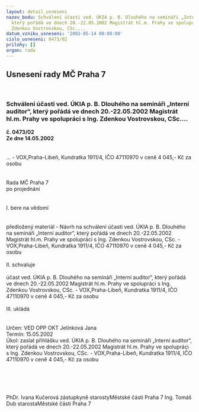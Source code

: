 ```yaml
---
layout: detail_usneseni
nazev_bodu: Schválení účasti ved. ÚKIA p. B. Dlouhého na semináři „Interní auditor“,
  který pořádá ve dnech 20.-22.05.2002 Magistrát hl.m. Prahy ve spolupráci s Ing.
  Zdenkou Vostrovskou, CSc....
datum_vzniku_usneseni: '2002-05-14 00:00:00'
cislo_usneseni: 0473/02
prilohy: []
organ: rada
---
```

<div id="ucUsn_pList" class="usn">
	<span><h2>Usnesení rady MČ Praha 7 </h2>
<br></span><div class="standBody">
<span><h3>Schválení účasti ved. ÚKIA p. B. Dlouhého na semináři „Interní auditor“, který pořádá ve dnech 20.-22.05.2002 Magistrát hl.m. Prahy ve spolupráci s Ing. Zdenkou Vostrovskou, CSc....</h3></span><div class="center">
		<strong>č. 0473/02</strong><br>
	</div>
<div class="center">
		<strong>Ze dne 14.05.2002</strong><br><br>
	</div>
<br>... - VOX,Praha-Libeň, Kundratka 1911/4, IČO 47110970 v ceně 4 045,- Kč za osobu<br><br><br>Rada MČ Praha 7<br>po projednání<br><br><br>I.	bere na vědomí<br><br> <br>předložený materiál - Návrh na schválení účasti ved. ÚKIA p. B. Dlouhého na semináři „Interní auditor“, který pořádá ve dnech 20.-22.05.2002 Magistrát hl.m. Prahy ve spolupráci s Ing. Zdenkou Vostrovskou, CSc. - VOX,Praha-Libeň, Kundratka 1911/4, IČO 47110970 v ceně 4 045,- Kč za osobu<br><br>II.	schvaluje <br><br>účast ved. ÚKIA p. B. Dlouhého na semináři „Interní auditor“, který pořádá ve dnech 20.-22.05.2002 Magistrát hl.m. Prahy ve spolupráci s Ing. Zdenkou Vostrovskou, CSc. - VOX,Praha-Libeň, Kundratka 1911/4, IČO 47110970 v ceně 4 045,- Kč za osobu<br><br>III.	ukládá <br><br> <br>Určen:	VED OPP OKT Jelínková Jana<br>Termín: 15.05.2002<br>Úkol:	zaslat přihlášku ved. ÚKIA p. B. Dlouhého na semináři „Interní auditor“, který pořádá ve dnech 20.-22.05.2002 Magistrát hl.m. Prahy ve spolupráci s Ing. Zdenkou Vostrovskou, CSc. - VOX,Praha-Libeň, Kundratka 1911/4, IČO 47110970 v ceně 4 045,- Kč za osobu<br> <br><br><br> <br>	<br>PhDr. Ivana Kučerová zástupkyně starostyMěstské části Praha 7	Ing. Tomáš Dub starostaMěstské části Praha 7<br>	<br><br>
</div>
</div>